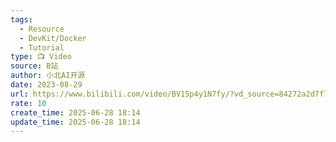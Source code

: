 ```yaml
---
tags:
  - Resource
  - DevKit/Docker
  - Tutorial
type: 📺 Video
source: B站
author: 小北AI开源
date: 2023-08-29
url: https://www.bilibili.com/video/BV15p4y1N7fy/?vd_source=84272a2d7f72158b38778819be5bc6ad
rate: 10
create_time: 2025-06-28 18:14
update_time: 2025-06-28 18:14
---
```

